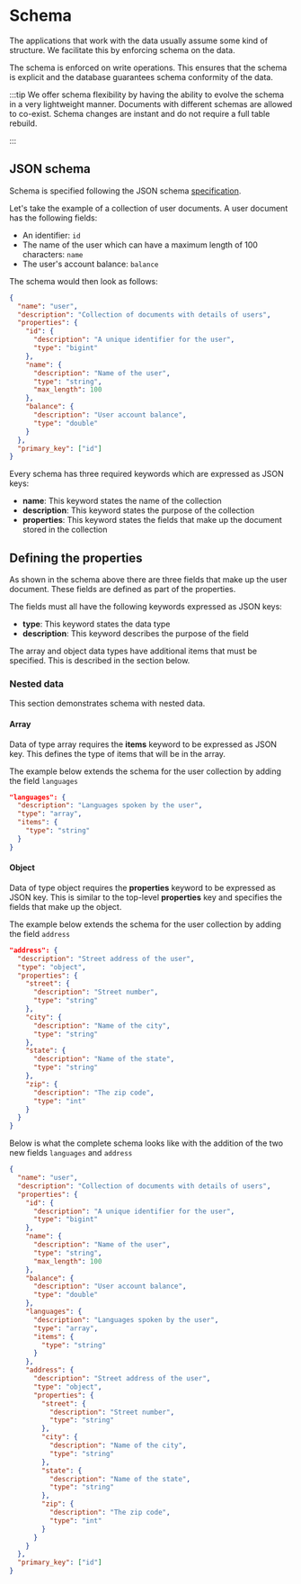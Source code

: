 # Schema

The applications that work with the data usually assume some kind of
structure. We facilitate this by enforcing schema on the data.

The schema is enforced on write operations. This ensures that the schema is
explicit and the database guarantees schema conformity of the data.

:::tip
We offer schema flexibility by having the ability to evolve the schema in a
very lightweight manner. Documents with different schemas are allowed to
co-exist. Schema changes are instant and do not require a full table rebuild.

:::

## JSON schema

Schema is specified following the JSON schema
[specification](https://json-schema.org/specification.html).

Let's take the example of a collection of user documents. A user document
has the following fields:

- An identifier: `id`
- The name of the user which can have a maximum length of 100 characters: `name`
- The user's account balance: `balance`

The schema would then look as follows:

```json
{
  "name": "user",
  "description": "Collection of documents with details of users",
  "properties": {
    "id": {
      "description": "A unique identifier for the user",
      "type": "bigint"
    },
    "name": {
      "description": "Name of the user",
      "type": "string",
      "max_length": 100
    },
    "balance": {
      "description": "User account balance",
      "type": "double"
    }
  },
  "primary_key": ["id"]
}
```

Every schema has three required keywords which are expressed as JSON keys:

- **name**: This keyword states the name of the collection
- **description**: This keyword states the purpose of the collection
- **properties**: This keyword states the fields that make up the document
  stored in the collection

## Defining the properties

As shown in the schema above there are three fields that make up the user
document. These fields are defined as part of the properties.

The fields must all have the following keywords expressed as JSON keys:

- **type**: This keyword states the data type
- **description**: This keyword describes the purpose of the field

The array and object data types have additional items that must be specified.
This is described in the section below.

### Nested data

This section demonstrates schema with nested data.

#### Array

Data of type array requires the **items** keyword to be expressed as JSON key.
This defines the type of items that will be in the array.

The example below extends the schema for the user collection by adding the
field `languages`

```json
"languages": {
  "description": "Languages spoken by the user",
  "type": "array",
  "items": {
    "type": "string"
  }
}
```

#### Object

Data of type object requires the **properties** keyword to be expressed as JSON
key. This is similar to the top-level **properties** key and specifies the
fields that make up the object.

The example below extends the schema for the user collection by adding the field
`address`

```json
"address": {
  "description": "Street address of the user",
  "type": "object",
  "properties": {
    "street": {
      "description": "Street number",
      "type": "string"
    },
    "city": {
      "description": "Name of the city",
      "type": "string"
    },
    "state": {
      "description": "Name of the state",
      "type": "string"
    },
    "zip": {
      "description": "The zip code",
      "type": "int"
    }
  }
}
```

Below is what the complete schema looks like with the addition of the two new
fields `languages` and `address`

```json
{
  "name": "user",
  "description": "Collection of documents with details of users",
  "properties": {
    "id": {
      "description": "A unique identifier for the user",
      "type": "bigint"
    },
    "name": {
      "description": "Name of the user",
      "type": "string",
      "max_length": 100
    },
    "balance": {
      "description": "User account balance",
      "type": "double"
    },
    "languages": {
      "description": "Languages spoken by the user",
      "type": "array",
      "items": {
        "type": "string"
      }
    },
    "address": {
      "description": "Street address of the user",
      "type": "object",
      "properties": {
        "street": {
          "description": "Street number",
          "type": "string"
        },
        "city": {
          "description": "Name of the city",
          "type": "string"
        },
        "state": {
          "description": "Name of the state",
          "type": "string"
        },
        "zip": {
          "description": "The zip code",
          "type": "int"
        }
      }
    }
  },
  "primary_key": ["id"]
}
```
